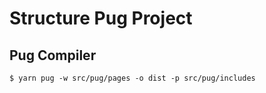 # Structure Pug Project

## Pug Compiler

```shell
$ yarn pug -w src/pug/pages -o dist -p src/pug/includes
```